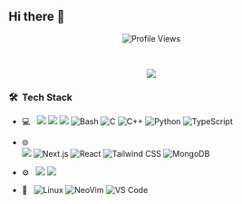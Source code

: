 ## Hi there 👋 

  <p align = "center">
	<img src = "https://komarev.com/ghpvc/?username=Ays1004&style=plastic&color=blue" alt = "Profile Views"/>
</p>

<br/>

<p align = "center">
	<a href="https://github.com/DenverCoder1/readme-typing-svg"><img src="https://readme-typing-svg.herokuapp.com?font=Time+New+Roman&color=cyan&size=25&center=true&vCenter=true&width=600&height=100&lines=I'm+Ritik;A+Learner;A+Full+Stack+Developer;A+Computer+Science+Student;A+Competitive+Gamer;A+Cinephile"></a>
</p>


<h3> 🛠 &nbsp;Tech Stack</h3>

- 💻 &nbsp;	<img src="https://img.shields.io/badge/html5%20-%23E34F26.svg?&style=for-the-badge&logo=html5&logoColor=white"/>
		<img src="https://img.shields.io/badge/css3%20-%231572B6.svg?&style=for-the-badge&logo=css3&logoColor=white"/>
  		<img src="https://img.shields.io/badge/javascript%20-%23323330.svg?&style=for-the-badge&logo=javascript&logoColor=%23F7DF1E"/>
    		![Bash](https://img.shields.io/badge/Bash-4EAA25?logo=gnubash&logoColor=white&style=for-the-badge)
		![C](https://img.shields.io/badge/C-A8B9CC?logo=c&logoColor=white&style=for-the-badge)
		![C++](https://img.shields.io/badge/C++-00599C?logo=cplusplus&logoColor=white&style=for-the-badge)
  		![Python](https://img.shields.io/badge/Python-3776AB?logo=python&logoColor=white&style=for-the-badge)
  		![TypeScript](https://img.shields.io/badge/TypeScript-3178C6?logo=typescript&logoColor=white&style=for-the-badge)

  
- 🌐 &nbsp;	
  		<img src="https://img.shields.io/badge/node.js%20-%2343853D.svg?&style=for-the-badge&logo=node.js&logoColor=white"/>
    		![Next.js](https://img.shields.io/badge/Next.js-000000?logo=next.js&logoColor=white&style=for-the-badge)
  		![React](https://img.shields.io/badge/React-61DAFB?logo=react&logoColor=black&style=for-the-badge)
    		![Tailwind CSS](https://img.shields.io/badge/Tailwind_CSS-06B6D4?logo=tailwindcss&logoColor=white&style=for-the-badge)
  		![MongoDB](https://img.shields.io/badge/MongoDB-47A248?logo=mongodb&logoColor=white&style=for-the-badge)


- ⚙️ &nbsp;
  		<img src="https://img.shields.io/badge/git%20-%23F05033.svg?&style=for-the-badge&logo=git&logoColor=white"/>
  		<img src="https://img.shields.io/badge/github%20-%23121011.svg?&style=for-the-badge&logo=github&logoColor=white"/>

- 🔧 &nbsp;
		![Linux](https://img.shields.io/badge/Linux-FCC624?logo=Linux&logoColor=black&style=for-the-badge)
		![NeoVim](https://img.shields.io/badge/NeoVim-57A143?logo=neovim&logoColor=white&style=for-the-badge)
		![VS Code](https://img.shields.io/badge/VSCode-007ACC?logo=visualstudiocode&logoColor=white&style=for-the-badge)


<br/>
